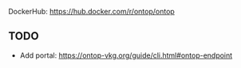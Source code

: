 DockerHub: https://hub.docker.com/r/ontop/ontop


## TODO

* Add portal: https://ontop-vkg.org/guide/cli.html#ontop-endpoint